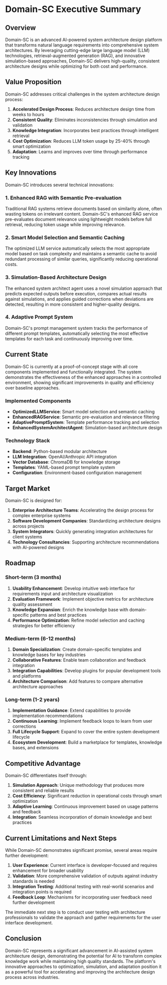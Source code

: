 # Domain-SC Executive Summary

## Overview

Domain-SC is an advanced AI-powered system architecture design platform that transforms natural language requirements into comprehensive system architectures. By leveraging cutting-edge large language model (LLM) technologies, retrieval-augmented generation (RAG), and innovative simulation-based approaches, Domain-SC delivers high-quality, consistent architecture designs while optimizing for both cost and performance.

## Value Proposition

Domain-SC addresses critical challenges in the system architecture design process:

1. **Accelerated Design Process**: Reduces architecture design time from weeks to hours
2. **Consistent Quality**: Eliminates inconsistencies through simulation and validation
3. **Knowledge Integration**: Incorporates best practices through intelligent retrieval
4. **Cost Optimization**: Reduces LLM token usage by 25-40% through smart optimization
5. **Adaptation**: Learns and improves over time through performance tracking

## Key Innovations

Domain-SC introduces several technical innovations:

### 1. Enhanced RAG with Semantic Pre-evaluation

Traditional RAG systems retrieve documents based on similarity alone, often wasting tokens on irrelevant content. Domain-SC's enhanced RAG service pre-evaluates document relevance using lightweight models before full retrieval, reducing token usage while improving relevance.

### 2. Smart Model Selection and Semantic Caching

The optimized LLM service automatically selects the most appropriate model based on task complexity and maintains a semantic cache to avoid redundant processing of similar queries, significantly reducing operational costs.

### 3. Simulation-Based Architecture Design

The enhanced system architect agent uses a novel simulation approach that predicts expected outputs before execution, compares actual results against simulations, and applies guided corrections when deviations are detected, resulting in more consistent and higher-quality designs.

### 4. Adaptive Prompt System

Domain-SC's prompt management system tracks the performance of different prompt templates, automatically selecting the most effective templates for each task and continuously improving over time.

## Current State

Domain-SC is currently at a proof-of-concept stage with all core components implemented and functionally integrated. The system demonstrates the effectiveness of the enhanced approaches in a controlled environment, showing significant improvements in quality and efficiency over baseline approaches.

### Implemented Components

- **OptimizedLLMService**: Smart model selection and semantic caching
- **EnhancedRAGService**: Semantic pre-evaluation and relevance filtering
- **AdaptivePromptSystem**: Template performance tracking and selection
- **EnhancedSystemArchitectAgent**: Simulation-based architecture design

### Technology Stack

- **Backend**: Python-based modular architecture
- **LLM Integration**: OpenAI/Anthropic API integration
- **Vector Database**: ChromaDB for knowledge storage
- **Templates**: YAML-based prompt template system
- **Configuration**: Environment-based configuration management

## Target Market

Domain-SC is designed for:

1. **Enterprise Architecture Teams**: Accelerating the design process for complex enterprise systems
2. **Software Development Companies**: Standardizing architecture designs across projects
3. **System Integrators**: Quickly generating integration architectures for client systems
4. **Technology Consultancies**: Supporting architecture recommendations with AI-powered designs

## Roadmap

### Short-term (3 months)

1. **Usability Enhancement**: Develop intuitive web interface for requirements input and architecture visualization
2. **Evaluation Framework**: Implement objective metrics for architecture quality assessment
3. **Knowledge Expansion**: Enrich the knowledge base with domain-specific patterns and best practices
4. **Performance Optimization**: Refine model selection and caching strategies for better efficiency

### Medium-term (6-12 months)

1. **Domain Specialization**: Create domain-specific templates and knowledge bases for key industries
2. **Collaborative Features**: Enable team collaboration and feedback integration
3. **Integration Capabilities**: Develop plugins for popular development tools and platforms
4. **Architecture Comparison**: Add features to compare alternative architecture approaches

### Long-term (1-2 years)

1. **Implementation Guidance**: Extend capabilities to provide implementation recommendations
2. **Continuous Learning**: Implement feedback loops to learn from user corrections
3. **Full Lifecycle Support**: Expand to cover the entire system development lifecycle
4. **Ecosystem Development**: Build a marketplace for templates, knowledge bases, and extensions

## Competitive Advantage

Domain-SC differentiates itself through:

1. **Simulation Approach**: Unique methodology that produces more consistent and reliable results
2. **Cost Efficiency**: Significant reduction in operational costs through smart optimization
3. **Adaptive Learning**: Continuous improvement based on usage patterns and feedback
4. **Integration**: Seamless incorporation of domain knowledge and best practices

## Current Limitations and Next Steps

While Domain-SC demonstrates significant promise, several areas require further development:

1. **User Experience**: Current interface is developer-focused and requires enhancement for broader usability
2. **Validation**: More comprehensive validation of outputs against industry standards is needed
3. **Integration Testing**: Additional testing with real-world scenarios and integration points is required
4. **Feedback Loop**: Mechanisms for incorporating user feedback need further development

The immediate next step is to conduct user testing with architecture professionals to validate the approach and gather requirements for the user interface development.

## Conclusion

Domain-SC represents a significant advancement in AI-assisted system architecture design, demonstrating the potential for AI to transform complex knowledge work while maintaining high quality standards. The platform's innovative approaches to optimization, simulation, and adaptation position it as a powerful tool for accelerating and improving the architecture design process across industries.